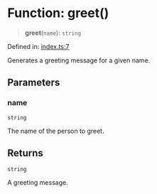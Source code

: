 # Function: greet()

> **greet**(`name`): `string`

Defined in:
[index.ts:7](https://github.com/The-Node-Forge/image-resizer-cli/blob/dd6e628b035d22afdd8fc3c3808756c92448bbbb/src/index.ts#L7)

Generates a greeting message for a given name.

## Parameters

### name

`string`

The name of the person to greet.

## Returns

`string`

A greeting message.
